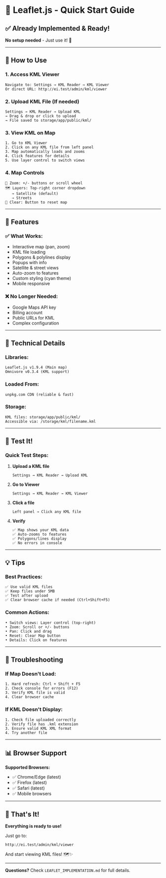 # 🚀 Leaflet.js - Quick Start Guide

## ✅ Already Implemented & Ready!

**No setup needed** - Just use it! 🎉

---

## 🎯 How to Use

### 1. **Access KML Viewer**
```
Navigate to: Settings → KML Reader → KML Viewer
Or direct URL: http://ei.test/admin/kml/viewer
```

### 2. **Upload KML File** (If needed)
```
Settings → KML Reader → Upload KML
→ Drag & drop or click to upload
→ File saved to storage/app/public/kml/
```

### 3. **View KML on Map**
```
1. Go to KML Viewer
2. Click on any KML file from left panel
3. Map automatically loads and zooms
4. Click features for details
5. Use layer control to switch views
```

### 4. **Map Controls**
```
📍 Zoom: +/- buttons or scroll wheel
🗺️ Layers: Top-right corner dropdown
   → Satellite (default)
   → Streets
🧹 Clear: Button to reset map
```

---

## 🎨 Features

### ✅ What Works:
- Interactive map (pan, zoom)
- KML file loading
- Polygons & polylines display
- Popups with info
- Satellite & street views
- Auto-zoom to features
- Custom styling (cyan theme)
- Mobile responsive

### ❌ No Longer Needed:
- Google Maps API key
- Billing account
- Public URLs for KML
- Complex configuration

---

## 🔧 Technical Details

### Libraries:
```
Leaflet.js v1.9.4 (Main map)
Omnivore v0.3.4 (KML support)
```

### Loaded From:
```
unpkg.com CDN (reliable & fast)
```

### Storage:
```
KML files: storage/app/public/kml/
Accessible via: /storage/kml/filename.kml
```

---

## 🎯 Test It!

### Quick Test Steps:

1. **Upload a KML file**
   ```
   Settings → KML Reader → Upload KML
   ```

2. **Go to Viewer**
   ```
   Settings → KML Reader → KML Viewer
   ```

3. **Click a file**
   ```
   Left panel → Click any KML file
   ```

4. **Verify**
   ```
   ✅ Map shows your KML data
   ✅ Auto-zooms to features
   ✅ Polygons/lines display
   ✅ No errors in console
   ```

---

## 💡 Tips

### Best Practices:
```
✅ Use valid KML files
✅ Keep files under 5MB
✅ Test after upload
✅ Clear browser cache if needed (Ctrl+Shift+F5)
```

### Common Actions:
```
• Switch views: Layer control (top-right)
• Zoom: Scroll or +/- buttons
• Pan: Click and drag
• Reset: Clear Map button
• Details: Click on features
```

---

## 🐛 Troubleshooting

### If Map Doesn't Load:
```
1. Hard refresh: Ctrl + Shift + F5
2. Check console for errors (F12)
3. Verify KML file is valid
4. Clear browser cache
```

### If KML Doesn't Display:
```
1. Check file uploaded correctly
2. Verify file has .kml extension
3. Ensure valid KML XML format
4. Try another file
```

---

## 📊 Browser Support

**Supported Browsers:**
- ✅ Chrome/Edge (latest)
- ✅ Firefox (latest)
- ✅ Safari (latest)
- ✅ Mobile browsers

---

## 🎉 That's It!

**Everything is ready to use!**

Just go to:
```
http://ei.test/admin/kml/viewer
```

And start viewing KML files! 🗺️✨

---

**Questions?** Check `LEAFLET_IMPLEMENTATION.md` for full details.

